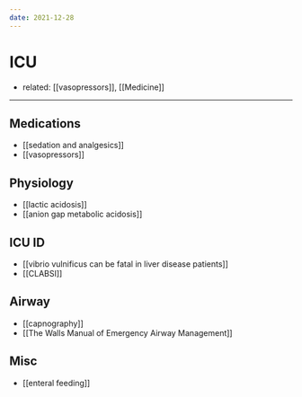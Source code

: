 ```yaml
---
date: 2021-12-28
---
```


# ICU

- related: [[vasopressors]], [[Medicine]]
---

## Medications

- [[sedation and analgesics]]
- [[vasopressors]]

## Physiology

- [[lactic acidosis]]
- [[anion gap metabolic acidosis]]

## ICU ID

- [[vibrio vulnificus can be fatal in liver disease patients]]
- [[CLABSI]]

## Airway

- [[capnography]]
- [[The Walls Manual of Emergency Airway Management]]

## Misc

- [[enteral feeding]]
